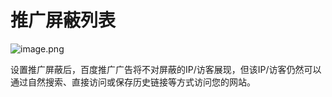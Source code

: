 # 推广屏蔽列表

![image.png](https://upload-images.jianshu.io/upload_images/11485868-37a01bcefff8b817.png?imageMogr2/auto-orient/strip%7CimageView2/2/w/1240)

设置推广屏蔽后，百度推广广告将不对屏蔽的IP/访客展现，但该IP/访客仍然可以通过自然搜索、直接访问或保存历史链接等方式访问您的网站。

